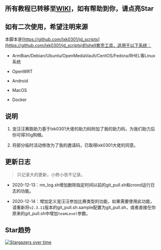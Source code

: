 ## 所有教程已转移至[WIKI](https://github.com/EvineDeng/jd-base/wiki)，如有帮助到你，请点亮Star

## 如有二次使用，希望注明来源

本脚本是[https://github.com/lxk0301/jd_scripts](https://github.com/lxk0301/jd_scripts)的shell套壳工具，适用于以下系统：

- ArmBian/Debian/Ubuntu/OpenMediaVault/CentOS/Fedora/RHEL等Linux系统

- OpenWRT

- Android  

- MacOS

- Docker

## 说明

1. 宠汪汪赛跑助力基于lxk0301大佬的助力码附加了我的助力码，为我们助力后你可得30g狗粮。

2. 将部分临时活动修改为了我的邀请码，已取得lxk0301大佬的同意。

## 更新日志

> 只记录大的更新，小修小改不记录。

- 2020-12-13：rm_log.sh增加删除指定时间以前的git_pull.sh和crond运行日志的功能。

- 2020-12-14：增加定义宠汪汪参加比赛类型的功能，如果需要使用此功能，请重新将`v2.3.11`版本的git_pull.sh.sample配置为git_pull.sh，或者直接在你原来的git_pull.sh中增加`teamLevel`参数。

## Star趋势

[![Stargazers over time](https://starchart.cc/EvineDeng/jd-base.svg)](https://starchart.cc/EvineDeng/jd-base)
